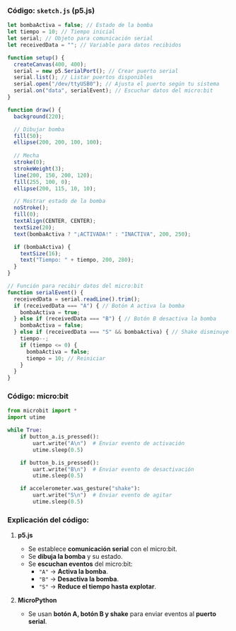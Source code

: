 ### **Código: `sketch.js` (p5.js)**
```javascript
let bombaActiva = false; // Estado de la bomba
let tiempo = 10; // Tiempo inicial
let serial; // Objeto para comunicación serial
let receivedData = ""; // Variable para datos recibidos

function setup() {
  createCanvas(400, 400);
  serial = new p5.SerialPort(); // Crear puerto serial
  serial.list(); // Listar puertos disponibles
  serial.open("/dev/ttyUSB0"); // Ajusta el puerto según tu sistema
  serial.on("data", serialEvent); // Escuchar datos del micro:bit
}

function draw() {
  background(220);

  // Dibujar bomba
  fill(50);
  ellipse(200, 200, 100, 100);
  
  // Mecha
  stroke(0);
  strokeWeight(3);
  line(200, 150, 200, 120);
  fill(255, 100, 0);
  ellipse(200, 115, 10, 10);

  // Mostrar estado de la bomba
  noStroke();
  fill(0);
  textAlign(CENTER, CENTER);
  textSize(20);
  text(bombaActiva ? "¡ACTIVADA!" : "INACTIVA", 200, 250);

  if (bombaActiva) {
    textSize(16);
    text("Tiempo: " + tiempo, 200, 280);
  }
}

// Función para recibir datos del micro:bit
function serialEvent() {
  receivedData = serial.readLine().trim();
  if (receivedData === "A") { // Botón A activa la bomba
    bombaActiva = true;
  } else if (receivedData === "B") { // Botón B desactiva la bomba
    bombaActiva = false;
  } else if (receivedData === "S" && bombaActiva) { // Shake disminuye el tiempo
    tiempo--;
    if (tiempo <= 0) {
      bombaActiva = false;
      tiempo = 10; // Reiniciar
    }
  }
}
```
### Código: micro:bit
```python
from microbit import *
import utime

while True:
    if button_a.is_pressed():
        uart.write("A\n")  # Enviar evento de activación
        utime.sleep(0.5)

    if button_b.is_pressed():
        uart.write("B\n")  # Enviar evento de desactivación
        utime.sleep(0.5)

    if accelerometer.was_gesture("shake"):
        uart.write("S\n")  # Enviar evento de agitar
        utime.sleep(0.5)
```

### **Explicación del código:**
1. **p5.js**
   - Se establece **comunicación serial** con el micro:bit.
   - Se **dibuja la bomba** y su estado.
   - Se **escuchan eventos** del micro:bit:
     - `"A"` → **Activa la bomba**.
     - `"B"` → **Desactiva la bomba**.
     - `"S"` → **Reduce el tiempo hasta explotar**.

2. **MicroPython**
   - Se usan **botón A, botón B y shake** para enviar eventos al **puerto serial**.

